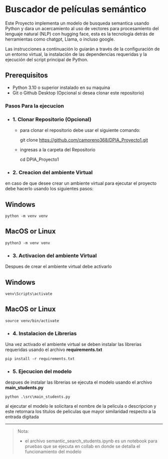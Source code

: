 # Buscador de películas semántico

Este Proyecto implementa un modelo de busqueda semantica usando Python y dara un acercamiento al uso de vectores para procesamiento del lenguaje natural (NLP) con hugging face, esta es la tecnología detrás de herramientas como chatgpt, Llama, o incluso google.

Las instrucciones a continuación lo guiarán a través de la configuración de un entorno virtual, la instalación de las dependencias requeridas y la ejecución del script principal de Python.


## Prerequisitos

- Python 3.10 o superior instalado en su maquina
- Git o Github Desktop (Opcional si desea clonar este repositorio)


### Pasos Para la ejecucion

- ### 1. Clonar Repositorio (Opcional)
    - para clonar el repositorio debe usar el siguiente comando: 

      git clone https://github.com/camoreno368/DPIA_Proyecto1.git

    - ingresas a la carpeta del Repositorio

      cd DPIA_Proyecto1

- ### 2. Creacion del ambiente Virtual
en caso de que desee crear un ambiente virtual para ejecutar el proyecto debe hacerlo usando los siguientes pasos:

## Windows

    python -m venv venv  

## MacOS or Linux

    python3 -m venv venv

- ### 3. Activacion del ambiente Virtual

Despues de crear el ambiente virtual debe activarlo

## Windows

    venv\Scripts\activate 

## MacOS or Linux

    source venv/bin/activate

- ### 4. Instalacion de Librerias

Una vez activado el ambiente virtual se deben instalar las librerias requeridas usando el archivo **requirements.txt**

    pip install -r requirements.txt

- ### 5. Ejecucion del modelo

despues de instalar las librerias se ejecuta el modelo usando el archivo **main_students.py**

    python .\src\main_students.py

al ejecutar el modelo le solicitara el nombre de la pelicula o descripcion y este retornara los titulos de peliculas que mayor similaridad respecto a la entrada digitada

---
> Nota: 
>* el archivo semantic_search_students.ipynb es un notebook para pruebas que se ejecuta en collab en donde se detalla el funcionamiento del modelo